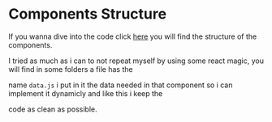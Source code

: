 # Components Structure

If you wanna dive into the code click [here]() you will find the structure of the components.

I tried as much as i can to not repeat myself by using some react magic, you will find in some folders a file has the

name `data.js` i put in it the data needed in that component so i can implement it dynamicly and like this i keep the

code as clean as possible.
